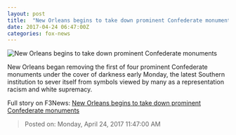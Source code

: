 ```yaml
---
layout: post
title:  "New Orleans begins to take down prominent Confederate monuments"
date: 2017-04-24 06:47:00Z
categories: fox-news
---
```


![New Orleans begins to take down prominent Confederate monuments](http://a57.foxnews.com/images.foxnews.com/content/fox-news/us/2017/04/24/new-orleans-begins-to-take-down-prominent-confederate-monuments/_jcr_content/par/featured-media/media-0.img.jpg/876/493/1493016790286.jpg?ve=1&tl=1)

New Orleans began removing the first of four prominent Confederate monuments under the cover of darkness early Monday, the latest Southern institution to sever itself from symbols viewed by many as a representation racism and white supremacy.


Full story on F3News: [New Orleans begins to take down prominent Confederate monuments](http://www.f3nws.com/n/kuvJx)

> Posted on: Monday, April 24, 2017 11:47:00 AM

